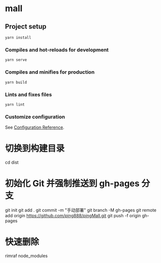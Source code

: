 # mall

## Project setup
```
yarn install
```

### Compiles and hot-reloads for development
```
yarn serve
```

### Compiles and minifies for production
```
yarn build
```

### Lints and fixes files
```
yarn lint
```

### Customize configuration
See [Configuration Reference](https://cli.vuejs.org/config/).

# 切换到构建目录
cd dist

# 初始化 Git 并强制推送到 gh-pages 分支
git init
git add .
git commit -m "手动部署"
git branch -M gh-pages
git remote add origin https://github.com/ping888/pingMall.git
git push -f origin gh-pages
# 快速删除
rimraf node_modules